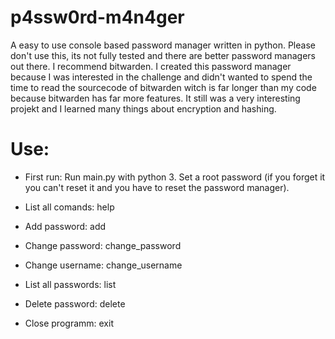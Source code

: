 # p4ssw0rd-m4n4ger
A easy to use console based password manager written in python. Please don't use this, its not fully tested and there are better password managers out there. I recommend bitwarden. I created this password manager because I was interested in the challenge and didn't wanted to spend the time to read the sourcecode of bitwarden witch is far longer than my code because bitwarden has far more features. It still was a very interesting projekt and I learned many things about encryption and hashing.

# Use:

- First run: Run main.py with python 3. Set a root password (if you forget it you can't reset it and you have to reset the password manager). 

- List all comands: help

- Add password: add <site> <username> <password>

- Change password: change_password <site> <password>

- Change username: change_username <site> <username>

- List all passwords: list

- Delete password: delete <site>

- Close programm: exit

